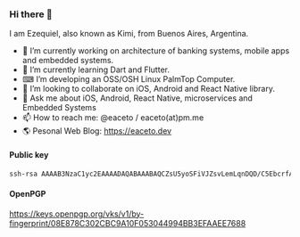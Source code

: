 ### Hi there 👋

I am Ezequiel, also known as Kimi, from Buenos Aires, Argentina.

- 🔭 I’m currently working on architecture of banking systems, mobile apps and embedded systems.
- 🌱 I’m currently learning Dart and Flutter.
- ⌨ I’m developing an OSS/OSH Linux PalmTop Computer.
- 👯 I’m looking to collaborate on iOS, Android and React Native library.
- 💬 Ask me about iOS, Android, React Native, microservices and Embedded Systems
- 📫 How to reach me: @eaceto / eaceto(at)pm.me
- 🌎 Pesonal Web Blog: https://eaceto.dev

#### Public key

```sh
ssh-rsa AAAAB3NzaC1yc2EAAAADAQABAAABAQCZsU5yoSFiVJZsvLemLqnDQD/C5EbcrfAQ2mmXnVZ2RCQAHI0DANou7Rt2CQRshUhg2h1dOHt9Y9t9N9gBWlNAVcwOwrWl0ydrxzGHBiPwZc+sEYlBr+8wICfnSFgfzWtV30NBIvEkBrftRB7xp276ohIqjdlWGJiEDfAUGdYODhY6fkEdHJAGG6dgFgS9W8xLIIugKUhIC3pmjJmJ0t/vSOtnvuqzwj+IuBPr2VVsgICNHFBm2X9pRVUNu4kyRfUQYdYVijq4jPg30NedCjCDn1+qaXJsQYgenbwyBcf2IL5igB4hPY3KoF0r4O3IZILC0GKaXp1jTUihHoxNYPSl openpgp:0x4A407D55
```
#### OpenPGP
https://keys.openpgp.org/vks/v1/by-fingerprint/08E878C302CBC9A10F053044994BB3EFAAEE7688
